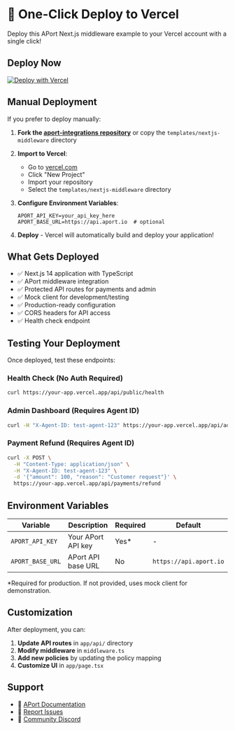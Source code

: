 # 🚀 One-Click Deploy to Vercel

Deploy this APort Next.js middleware example to your Vercel account with a single click!

## Deploy Now

[![Deploy with Vercel](https://vercel.com/button)](https://vercel.com/new/clone?repository-url=https://github.com/aporthq/aport-integrations/tree/main/templates/nextjs-middleware&env=APORT_API_KEY&env=APORT_BASE_URL&project-name=aport-nextjs-example&repository-name=aport-nextjs-example)

## Manual Deployment

If you prefer to deploy manually:

1. **Fork the [aport-integrations repository](https://github.com/aporthq/aport-integrations)** or copy the `templates/nextjs-middleware` directory
2. **Import to Vercel**:
   - Go to [vercel.com](https://vercel.com)
   - Click "New Project"
   - Import your repository
   - Select the `templates/nextjs-middleware` directory

3. **Configure Environment Variables**:
   ```
   APORT_API_KEY=your_api_key_here
   APORT_BASE_URL=https://api.aport.io  # optional
   ```

4. **Deploy** - Vercel will automatically build and deploy your application!

## What Gets Deployed

- ✅ Next.js 14 application with TypeScript
- ✅ APort middleware integration
- ✅ Protected API routes for payments and admin
- ✅ Mock client for development/testing
- ✅ Production-ready configuration
- ✅ CORS headers for API access
- ✅ Health check endpoint

## Testing Your Deployment

Once deployed, test these endpoints:

### Health Check (No Auth Required)
```bash
curl https://your-app.vercel.app/api/public/health
```

### Admin Dashboard (Requires Agent ID)
```bash
curl -H "X-Agent-ID: test-agent-123" https://your-app.vercel.app/api/admin/dashboard
```

### Payment Refund (Requires Agent ID)
```bash
curl -X POST \
  -H "Content-Type: application/json" \
  -H "X-Agent-ID: test-agent-123" \
  -d '{"amount": 100, "reason": "Customer request"}' \
  https://your-app.vercel.app/api/payments/refund
```

## Environment Variables

| Variable | Description | Required | Default |
|----------|-------------|----------|---------|
| `APORT_API_KEY` | Your APort API key | Yes* | - |
| `APORT_BASE_URL` | APort API base URL | No | `https://api.aport.io` |

*Required for production. If not provided, uses mock client for demonstration.

## Customization

After deployment, you can:

1. **Update API routes** in `app/api/` directory
2. **Modify middleware** in `middleware.ts`
3. **Add new policies** by updating the policy mapping
4. **Customize UI** in `app/page.tsx`

## Support

- 📖 [APort Documentation](https://docs.aport.io)
- 🐛 [Report Issues](https://github.com/aporthq/aport-integrations/issues)
- 💬 [Community Discord](https://discord.gg/aport)
